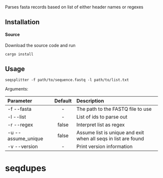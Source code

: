 Parses fasta records based on list of either header names or regexes

## Installation

#### Source

Download the source code and run

    cargo install

## Usage

```
seqsplitter -f path/to/sequence.fastq -l path/to/list.txt
```

Arguments: 

| Parameter                 | Default       | Description   |	
| :------------------------ |:-------------:| :-------------|
| -f --fasta         |	-           |The path to the FASTQ file to use
| -l --list          |	-           |List of ids to parse out
| -r --regex         |	false       |Interpret list as regex
| -u --assume_unique |	false       |Assume list is unique and exit when all seqs in list are found
| -v --version       |	-           |Print version information
# seqdupes
